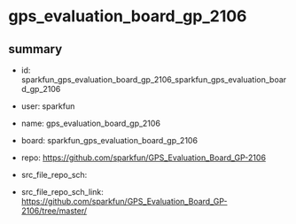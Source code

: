 # gps_evaluation_board_gp_2106
 
## summary 
* id: sparkfun_gps_evaluation_board_gp_2106_sparkfun_gps_evaluation_board_gp_2106
* user: sparkfun
* name: gps_evaluation_board_gp_2106
* board: sparkfun_gps_evaluation_board_gp_2106
* repo: https://github.com/sparkfun/GPS_Evaluation_Board_GP-2106



* src_file_repo_sch: 
* src_file_repo_sch_link: https://github.com/sparkfun/GPS_Evaluation_Board_GP-2106/tree/master/






